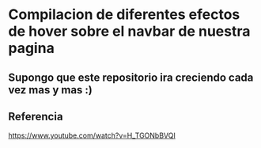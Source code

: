 # Compilacion de diferentes efectos de hover sobre el navbar de nuestra pagina

## Supongo que este repositorio ira creciendo cada vez mas y mas :)

## Referencia 
https://www.youtube.com/watch?v=H_TGONbBVQI
